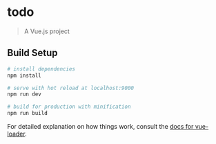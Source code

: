 # todo

> A Vue.js project

## Build Setup

``` bash
# install dependencies
npm install

# serve with hot reload at localhost:9000
npm run dev

# build for production with minification
npm run build
```

For detailed explanation on how things work, consult the [docs for vue-loader](http://vuejs.github.io/vue-loader).
